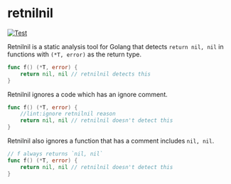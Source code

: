 # retnilnil

[![Test](https://github.com/neglect-yp/retnilnil/actions/workflows/test.yml/badge.svg)](https://github.com/neglect-yp/retnilnil/actions/workflows/test.yml)

Retnilnil is a static analysis tool for Golang that detects `return nil, nil` in functions with `(*T, error)` as the return type.

```go
func f() (*T, error) {
	return nil, nil // retnilnil detects this
}
```

Retnilnil ignores a code which has an ignore comment.

```go
func f() (*T, error) {
	//lint:ignore retnilnil reason
	return nil, nil // retnilnil doesn't detect this
}
```

Retnilnil also ignores a function that has a comment includes `nil, nil`.

```go
// f always returns `nil, nil`
func f() (*T, error) {
    return nil, nil // retnilnil doesn't detect this
}
```
